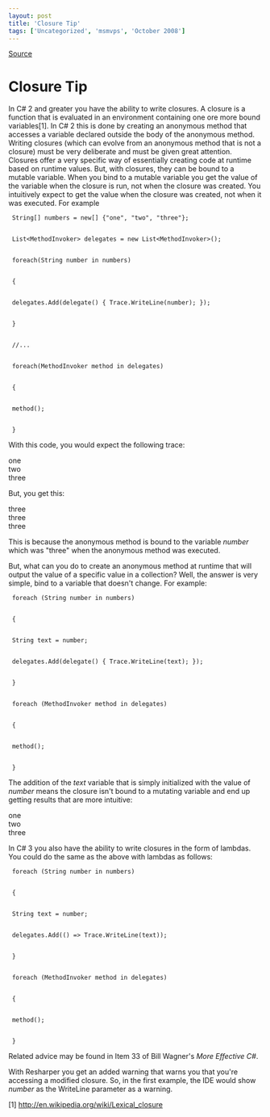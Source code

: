 ```yaml
---
layout: post
title: 'Closure Tip'
tags: ['Uncategorized', 'msmvps', 'October 2008']
---
```

[Source](http://blogs.msmvps.com/peterritchie/2008/10/27/closure-tip/ "Permalink to Closure Tip")

# Closure Tip

In C# 2 and greater you have the ability to write closures. A closure is a function that is evaluated in an environment containing one ore more bound variables[1]. In C# 2 this is done by creating an anonymous method that accesses a variable declared outside the body of the anonymous method. Writing closures (which can evolve from an anonymous method that is not a closure) must be very deliberate and must be given great attention. Closures offer a very specific way of essentially creating code at runtime based on runtime values. But, with closures, they can be bound to a mutable variable. When you bind to a mutable variable you get the value of the variable when the closure is run, not when the closure was created. You intuitively expect to get the value when the closure was created, not when it was executed. For example
    
    
     String[] numbers = new[] {"one", "two", "three"};
    
    
     List<MethodInvoker> delegates = new List<MethodInvoker>();
    
    
     foreach(String number in numbers)
    
    
     {
    
    
     delegates.Add(delegate() { Trace.WriteLine(number); });
    
    
     }
    
    
     //...
    
    
     foreach(MethodInvoker method in delegates)
    
    
     {
    
    
     method();
    
    
     }

With this code, you would expect the following trace:

one   
two   
three

But, you get this:

three   
three   
three

This is because the anonymous method is bound to the variable _number_ which was "three" when the anonymous method was executed.

But, what can you do to create an anonymous method at runtime that will output the value of a specific value in a collection? Well, the answer is very simple, bind to a variable that doesn't change. For example:
    
    
     foreach (String number in numbers)
    
    
     {
    
    
     String text = number;
    
    
     delegates.Add(delegate() { Trace.WriteLine(text); });
    
    
     }
    
    
     foreach (MethodInvoker method in delegates)
    
    
     {
    
    
     method();
    
    
     }

The addition of the _text_ variable that is simply initialized with the value of _number_ means the closure isn't bound to a mutating variable and end up getting results that are more intuitive:

one   
two   
three

In C# 3 you also have the ability to write closures in the form of lambdas. You could do the same as the above with lambdas as follows:
    
    
     foreach (String number in numbers)
    
    
     {
    
    
     String text = number;
    
    
     delegates.Add(() => Trace.WriteLine(text));
    
    
     }
    
    
     foreach (MethodInvoker method in delegates)
    
    
     {
    
    
     method();
    
    
     }

Related advice may be found in Item 33 of Bill Wagner's _More Effective C#_.

With Resharper you get an added warning that warns you that you're accessing a modified closure. So, in the first example, the IDE would show _number_ as the WriteLine parameter as a warning.

[1] <http://en.wikipedia.org/wiki/Lexical_closure>


